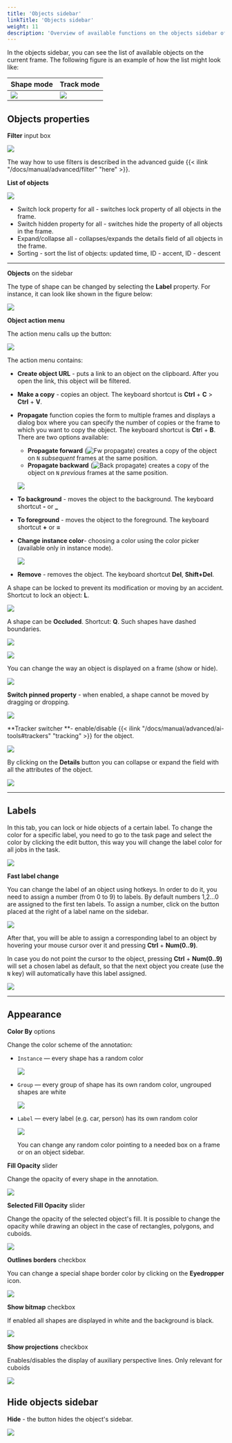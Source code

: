 ```yaml
---
title: 'Objects sidebar'
linkTitle: 'Objects sidebar'
weight: 11
description: 'Overview of available functions on the objects sidebar of the annotation tool.'
---
```


In the objects sidebar, you can see the list of available objects on the current
frame. The following figure is an example of how the list might look like:

| Shape mode                | Track mode                |
| ------------------------- | ------------------------- |
| ![](/images/image044.jpg) | ![](/images/image045.jpg) |

## Objects properties

**Filter** input box

![](/images/image059.jpg)

The way how to use filters is described in the advanced guide {{< ilink "/docs/manual/advanced/filter" "here" >}}.

**List of objects**

![](/images/image147.jpg)

- Switch lock property for all - switches lock property of all objects in the frame.
- Switch hidden property for all - switches hide the property of all objects in the frame.
- Expand/collapse all - collapses/expands the details field of all objects in the frame.
- Sorting - sort the list of objects: updated time, ID - accent, ID - descent

---

**Objects** on the sidebar

The type of shape can be changed by selecting the **Label** property.
For instance, it can look like shown in the figure below:

![](/images/image050.jpg)

**Object action menu**

The action menu calls up the button:

![](/images/image047.jpg)

The action menu contains:

- **Create object URL** - puts a link to an object on the clipboard.
  After you open the link, this object will be filtered.
- **Make a copy** - copies an object. The keyboard shortcut is **Ctrl** + **C** > **Ctrl** + **V**.
- **Propagate** function copies the form to multiple frames
  and displays a dialog box where you can specify the number
  of copies or the frame to which you want to copy the object.
  The keyboard shortcut is **Ctr**l + **B**. <br>There are two options available:

  - **Propagate forward** (![Fw propagate](/images/propagate_fw.png)) creates a
    copy of the object on `N` _subsequent_ frames at the same position.
  - **Propagate backward** (![Back propagate](/images/propagate_back.png)) creates
    a copy of the object on `N` _previous_ frames at the same position.

  ![](/images/image053.jpg)

- **To background** - moves the object to the background. The keyboard shortcut **-** or **\_**
- **To foreground** - moves the object to the foreground. The keyboard shortcut **+** or **=**
- **Change instance color**- choosing a color using the color picker (available only in instance mode).

  ![](/images/image153.jpg)

- **Remove** - removes the object. The keyboard shortcut **Del**, **Shift+Del**.

A shape can be locked to prevent its modification or moving by an accident. Shortcut to lock an object: **L**.

![](/images/image046.jpg)

A shape can be **Occluded**. Shortcut: **Q**. Such shapes have dashed boundaries.

![](/images/image048.jpg)

![](/images/image049_detrac.jpg)

You can change the way an object is displayed on a frame (show or hide).

![](/images/image055.jpg)

**Switch pinned property** - when enabled, a shape cannot be moved by dragging or dropping.

![](/images/image052.jpg)

**Tracker switcher **- enable/disable {{< ilink "/docs/manual/advanced/ai-tools#trackers" "tracking" >}} for the object.

![](/images/tracker_switcher.jpg)

By clicking on the **Details** button you can collapse or expand the field with all the attributes of the object.

![](/images/image154.jpg)

---

## Labels

In this tab, you can lock or hide objects of a certain label.
To change the color for a specific label,
you need to go to the task page and select the color by clicking the edit button,
this way you will change the label color for all jobs in the task.

![](/images/image062.jpg)

**Fast label change**

You can change the label of an object using hotkeys.
In order to do it, you need to assign a number (from 0 to 9) to labels.
By default numbers 1,2...0 are assigned to the first ten labels.
To assign a number, click on the button placed at the right of a label name on the sidebar.

![](/images/image210.jpg)

After that, you will be able to assign a corresponding label to an object
by hovering your mouse cursor over it and pressing **Ctrl** + **Num(0..9)**.

In case you do not point the cursor to the object, pressing **Ctrl** + **Num(0..9)** will set a chosen label as default,
so that the next object you create (use the `N` key) will automatically have this label assigned.

![](/images/image211.jpg)

---

## Appearance

**Color By** options

Change the color scheme of the annotation:

- `Instance` — every shape has a random color

  ![](/images/image095_detrac.jpg)

- `Group` — every group of shape has its own random color, ungrouped shapes are white

  ![](/images/image094_detrac.jpg)

- `Label` — every label (e.g. car, person) has its own random color

  ![](/images/image093_detrac.jpg)

  You can change any random color pointing to a needed box on a frame or on an
  object sidebar.

**Fill Opacity** slider

Change the opacity of every shape in the annotation.

![](/images/image086_detrac.jpg)

**Selected Fill Opacity** slider

Change the opacity of the selected object's fill. It is possible
to change the opacity while drawing an object in the case
of rectangles, polygons, and cuboids.

![](/images/image089_detrac.jpg)

**Outlines borders** checkbox

You can change a special shape border color by clicking on the **Eyedropper** icon.

![](/images/image088_detrac.jpg)

**Show bitmap** checkbox

If enabled all shapes are displayed in white and the background is black.

![](/images/image087_detrac.jpg)

**Show projections** checkbox

Enables/disables the display of auxiliary perspective lines. Only relevant for cuboids

![](/images/image090_detrac.jpg)

## Hide objects sidebar

**Hide** - the button hides the object's sidebar.

![](/images/image146.jpg)
